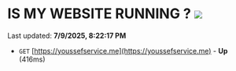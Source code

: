 # IS MY WEBSITE RUNNING ? [![](https://img.shields.io/static/v1?label=Sponsor&message=%E2%9D%A4&logo=GitHub&color=%23fe8e86)](https://github.com/sponsors/Youssef-Lehmam)

Last updated: **7/9/2025, 8:22:17 PM**

- `GET` [https://youssefservice.me](https://youssefservice.me) - **Up** (416ms)
